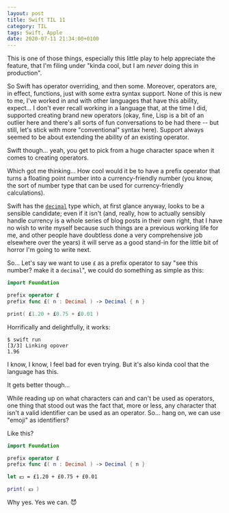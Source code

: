 ```yaml
---
layout: post
title: Swift TIL 11
category: TIL
tags: Swift, Apple
date: 2020-07-11 21:34:00+0100
---
```


This is one of those things, especially this little play to help appreciate
the feature, that I'm filing under "kinda cool, but I am *never* doing this
in production".

So Swift has operator overriding, and then some. Moreover, operators are, in
effect, functions, just with some extra syntax support. None of this is new
to me, I've worked in and with other languages that have this ability,
expect... I don't ever recall working in a language that, at the time I did,
supported creating brand new operators (okay, fine, Lisp is a bit of an
outlier here and there's all sorts of fun conversations to be had there --
but still, let's stick with more "conventional" syntax here). Support always
seemed to be about extending the ability of an existing operator.

Swift though... yeah, you get to pick from a huge character space when it
comes to creating operators.

Which got me thinking... How cool would it be to have a prefix operator that
turns a floating point number into a currency-friendly number (you know, the
sort of number type that can be used for currency-friendly calculations).

Swift has the
[`decimal`](https://developer.apple.com/documentation/foundation/decimal)
type which, at first glance anyway, looks to be a sensible candidate; even
if it isn't (and, really, how to actually sensibly handle currency is a
whole series of blog posts in their own right, that I have no wish to write
myself because such things are a previous working life for me, and other
people have doubtless done a very comprehensive job elsewhere over the
years) it will serve as a good stand-in for the little bit of horror I'm
going to write next.

So... Let's say we want to use `£` as a prefix operator to say "see this
number? make it a `decimal`", we could do something as simple as this:

```swift
import Foundation

prefix operator £
prefix func £( n : Decimal ) -> Decimal { n }

print( £1.20 + £0.75 + £0.01 )
```

Horrifically and delightfully, it works:

```shell
$ swift run
[3/3] Linking opover
1.96
```

I know, I know, I feel bad for even trying. But it's also kinda cool that
the language has this.

It gets better though...

While reading up on what characters can and can't be used as operators, one
thing that stood out was the fact that, more or less, any character that
isn't a valid identifier can be used as an operator. So... hang on, we can
use "emoji" as identifiers?

Like this?

```swift
import Foundation

prefix operator £
prefix func £( n : Decimal ) -> Decimal { n }

let 💵 = £1.20 + £0.75 + £0.01

print( 💵 )
```

Why yes. Yes we can. 😈

[//]: # (2020-07-11-swift-til-11.md ends here)
